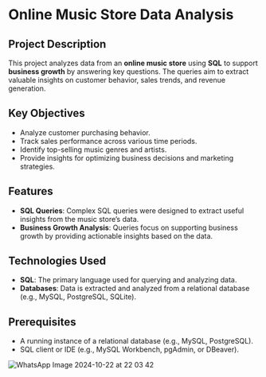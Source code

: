 # Online Music Store Data Analysis

## Project Description
This project analyzes data from an **online music store** using **SQL** to support **business growth** by answering key questions. The queries aim to extract valuable insights on customer behavior, sales trends, and revenue generation.

## Key Objectives
- Analyze customer purchasing behavior.
- Track sales performance across various time periods.
- Identify top-selling music genres and artists.
- Provide insights for optimizing business decisions and marketing strategies.

## Features
- **SQL Queries**: Complex SQL queries were designed to extract useful insights from the music store’s data.
- **Business Growth Analysis**: Queries focus on supporting business growth by providing actionable insights based on the data.

## Technologies Used
- **SQL**: The primary language used for querying and analyzing data.
- **Databases**: Data is extracted and analyzed from a relational database (e.g., MySQL, PostgreSQL, SQLite).

## Prerequisites
- A running instance of a relational database (e.g., MySQL, PostgreSQL).
- SQL client or IDE (e.g., MySQL Workbench, pgAdmin, or DBeaver).


![WhatsApp Image 2024-10-22 at 22 03 42](https://github.com/user-attachments/assets/eec8805c-55d7-44de-9804-3034099b4eeb)
